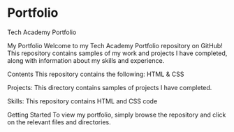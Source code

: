 # Portfolio
Tech Academy Portfolio

My Portfolio
Welcome to my Tech Academy Portfolio repository on GitHub! This repository contains samples of my work and projects I have completed, along with information about my skills and experience.

Contents
This repository contains the following: HTML & CSS

Projects: This directory contains samples of projects I have completed.

Skills: This repository contains HTML and CSS code

Getting Started
To view my portfolio, simply browse the repository and click on the relevant files and directories.
